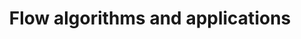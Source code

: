 ---
title: "Flow algorithms and applications"
published: true
morea_id: reading-screencast-20c
morea_summary: "Ford-Fulkerson, Edmonds-Karp and Bipartite Matching."
morea_type: reading
morea_sort_order: 3
morea_url: http://www.youtube.com/watch?v=TTFOk0miZ6k
morea_labels:
 - Screencast
 - Suthers
 - 14 min
---